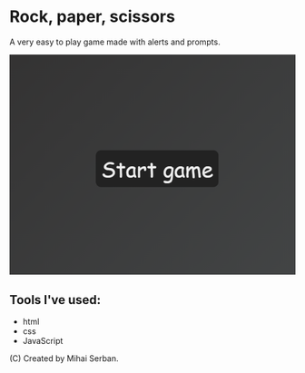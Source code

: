 # Rock, paper, scissors

A very easy to play game made with alerts and prompts.

![](images/readme.png)

## Tools I've used:

- html
- css
- JavaScript

(C) Created by Mihai Serban.
